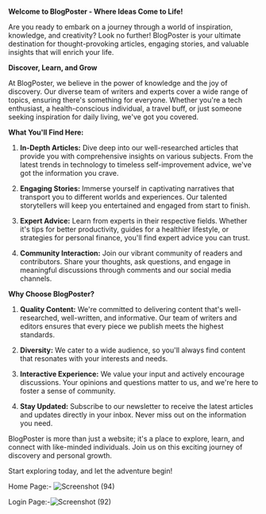 **Welcome to BlogPoster - Where Ideas Come to Life!**

Are you ready to embark on a journey through a world of inspiration, knowledge, and creativity? Look no further! BlogPoster is your ultimate destination for thought-provoking articles, engaging stories, and valuable insights that will enrich your life.

**Discover, Learn, and Grow**

At BlogPoster, we believe in the power of knowledge and the joy of discovery. Our diverse team of writers and experts cover a wide range of topics, ensuring there's something for everyone. Whether you're a tech enthusiast, a health-conscious individual, a travel buff, or just someone seeking inspiration for daily living, we've got you covered.

**What You'll Find Here:**

1. **In-Depth Articles:** Dive deep into our well-researched articles that provide you with comprehensive insights on various subjects. From the latest trends in technology to timeless self-improvement advice, we've got the information you crave.

2. **Engaging Stories:** Immerse yourself in captivating narratives that transport you to different worlds and experiences. Our talented storytellers will keep you entertained and engaged from start to finish.

3. **Expert Advice:** Learn from experts in their respective fields. Whether it's tips for better productivity, guides for a healthier lifestyle, or strategies for personal finance, you'll find expert advice you can trust.

4. **Community Interaction:** Join our vibrant community of readers and contributors. Share your thoughts, ask questions, and engage in meaningful discussions through comments and our social media channels.

**Why Choose BlogPoster?**

1. **Quality Content:** We're committed to delivering content that's well-researched, well-written, and informative. Our team of writers and editors ensures that every piece we publish meets the highest standards.

2. **Diversity:** We cater to a wide audience, so you'll always find content that resonates with your interests and needs.

3. **Interactive Experience:** We value your input and actively encourage discussions. Your opinions and questions matter to us, and we're here to foster a sense of community.

4. **Stay Updated:** Subscribe to our newsletter to receive the latest articles and updates directly in your inbox. Never miss out on the information you need.

BlogPoster is more than just a website; it's a place to explore, learn, and connect with like-minded individuals. Join us on this exciting journey of discovery and personal growth.

Start exploring today, and let the adventure begin!

Home Page:-  ![Screenshot (94)](https://github.com/harsh6754/BlogPoster/assets/102807602/c4c9823b-9822-46e5-bc9a-920c459f615d)

Login Page:-![Screenshot (92)](https://github.com/harsh6754/BlogPoster/assets/102807602/53af7ee5-8fcc-4591-8b91-ee571ab2c5ec)


